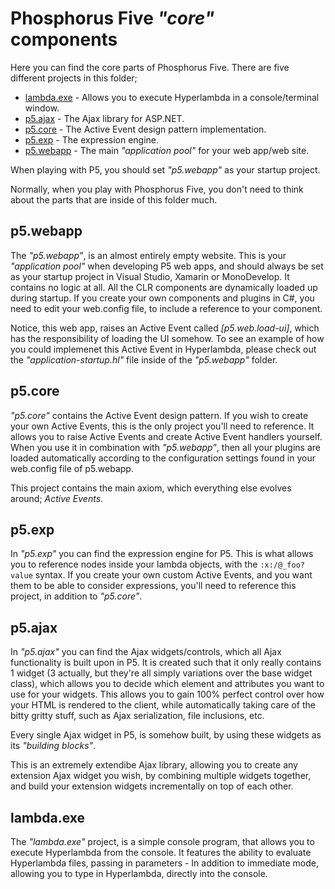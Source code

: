 Phosphorus Five _"core"_ components
===============

Here you can find the core parts of Phosphorus Five. There are five different projects in this folder;

* [lambda.exe](/core/lambda.exe/) - Allows you to execute Hyperlambda in a console/terminal window.
* [p5.ajax](/core/p5.ajax/) - The Ajax library for ASP.NET.
* [p5.core](/core/p5.core/) - The Active Event design pattern implementation.
* [p5.exp](/core/p5.exp/) - The expression engine.
* [p5.webapp](/core/p5.webapp/) - The main _"application pool"_ for your web app/web site.

When playing with P5, you should set _"p5.webapp"_ as your startup project.

Normally, when you play with Phosphorus Five, you don't need to think about the parts that are inside of this folder much.

## p5.webapp

The _"p5.webapp"_, is an almost entirely empty website. This is your _"application pool"_ when developing P5 web apps, 
and should always be set as your startup project in Visual Studio, Xamarin or MonoDevelop. It contains no logic at all. All the CLR components
are dynamically loaded up during startup. If you create your own components and plugins in C#, you need to edit your web.config file, to include
a reference to your component.

Notice, this web app, raises an Active Event called *[p5.web.load-ui]*, which has the responsibility of loading the UI somehow. To see an example
of how you could implemenet this Active Event in Hyperlambda, please check out the _"application-startup.hl"_ file inside of the _"p5.webapp"_ folder.

## p5.core

_"p5.core"_ contains the Active Event design pattern. If you wish to create your own Active Events, this is the only project you'll need to
reference. It allows you to raise Active Events and create Active Event handlers yourself. When you use it in combination with _"p5.webapp"_,
then all your plugins are loaded automatically according to the configuration settings found in your web.config file of p5.webapp.

This project contains the main axiom, which everything else evolves around; _Active Events_.

## p5.exp

In _"p5.exp"_ you can find the expression engine for P5. This is what allows you to reference nodes inside your lambda objects,
with the `:x:/@_foo?value` syntax. If you create your own custom Active Events, and you want them to be able to consider expressions, you'll
need to reference this project, in addition to _"p5.core"_.

## p5.ajax

In _"p5.ajax"_ you can find the Ajax widgets/controls, which all Ajax functionality is built upon in P5. It is created such that it only
really contains 1 widget (3 actually, but they're all simply variations over the base widget class), which allows you to decide which element 
and attributes you want to use for your widgets. This allows you to gain 100% perfect control over how your HTML is rendered to the client, 
while automatically taking care of the bitty gritty stuff, such as Ajax serialization, file inclusions, etc.

Every single Ajax widget in P5, is somehow built, by using these widgets as its _"building blocks"_.

This is an extremely extendibe Ajax library, allowing you to create any extension Ajax widget you wish, by combining multiple widgets together, 
and build your extension widgets incrementally on top of each other.

## lambda.exe

The _"lambda.exe"_ project, is a simple console program, that allows you to execute Hyperlambda from the console. It features the ability
to evaluate Hyperlambda files, passing in parameters - In addition to immediate mode, allowing you to type in Hyperlambda, directly into the console.
